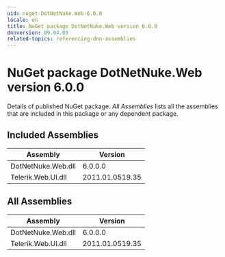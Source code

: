 ```yaml
---
uid: nuget-DotNetNuke.Web-6.0.0
locale: en
title: NuGet package DotNetNuke.Web version 6.0.0
dnnversion: 09.04.03
related-topics: referencing-dnn-assemblies
---
```


# NuGet package DotNetNuke.Web version 6.0.0
Details of published NuGet package.
*All Assemblies* lists all the assemblies that are included in this package or any dependent package.

## Included Assemblies

|Assembly|Version|
|---|---|
|DotNetNuke.Web.dll|6.0.0.0|
|Telerik.Web.UI.dll|2011.01.0519.35|

## All Assemblies

|Assembly|Version|
|---|---|
|DotNetNuke.Web.dll|6.0.0.0|
|Telerik.Web.UI.dll|2011.01.0519.35|

